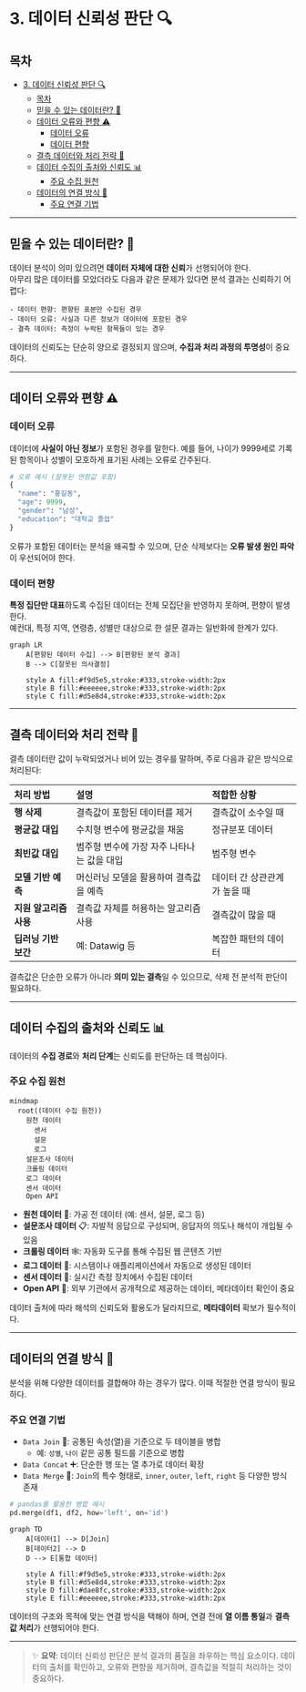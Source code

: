 # 3. 데이터 신뢰성 판단 🔍

## 목차
- [3. 데이터 신뢰성 판단 🔍](#3-데이터-신뢰성-판단-)
  - [목차](#목차)
  - [믿을 수 있는 데이터란? 🤔](#믿을-수-있는-데이터란-)
  - [데이터 오류와 편향 ⚠️](#데이터-오류와-편향-️)
    - [데이터 오류](#데이터-오류)
    - [데이터 편향](#데이터-편향)
  - [결측 데이터와 처리 전략 🧩](#결측-데이터와-처리-전략-)
  - [데이터 수집의 출처와 신뢰도 📊](#데이터-수집의-출처와-신뢰도-)
    - [주요 수집 원천](#주요-수집-원천)
  - [데이터의 연결 방식 🔗](#데이터의-연결-방식-)
    - [주요 연결 기법](#주요-연결-기법)

---

## 믿을 수 있는 데이터란? 🤔

데이터 분석이 의미 있으려면 **데이터 자체에 대한 신뢰**가 선행되어야 한다.  
아무리 많은 데이터를 모았더라도 다음과 같은 문제가 있다면 분석 결과는 신뢰하기 어렵다:

```plaintext
- 데이터 편향: 편향된 표본만 수집된 경우
- 데이터 오류: 사실과 다른 정보가 데이터에 포함된 경우
- 결측 데이터: 측정이 누락된 항목들이 있는 경우
```

데이터의 신뢰도는 단순히 양으로 결정되지 않으며, **수집과 처리 과정의 투명성**이 중요하다.

---

## 데이터 오류와 편향 ⚠️

### 데이터 오류

데이터에 **사실이 아닌 정보**가 포함된 경우를 말한다. 예를 들어, 나이가 9999세로 기록된 항목이나 성별이 모호하게 표기된 사례는 오류로 간주된다.

```python
# 오류 예시 (잘못된 연령값 포함)
{
  "name": "홍길동",
  "age": 9999,
  "gender": "남성",
  "education": "대학교 졸업"
}
```

오류가 포함된 데이터는 분석을 왜곡할 수 있으며, 단순 삭제보다는 **오류 발생 원인 파악**이 우선되어야 한다.

### 데이터 편향

**특정 집단만 대표**하도록 수집된 데이터는 전체 모집단을 반영하지 못하며, 편향이 발생한다.  
예컨대, 특정 지역, 연령층, 성별만 대상으로 한 설문 결과는 일반화에 한계가 있다.

```mermaid
graph LR
    A[편향된 데이터 수집] --> B[편향된 분석 결과]
    B --> C[잘못된 의사결정]
    
    style A fill:#f9d5e5,stroke:#333,stroke-width:2px
    style B fill:#eeeeee,stroke:#333,stroke-width:2px
    style C fill:#d5e8d4,stroke:#333,stroke-width:2px
```

---

## 결측 데이터와 처리 전략 🧩

결측 데이터란 값이 누락되었거나 비어 있는 경우를 말하며, 주로 다음과 같은 방식으로 처리된다:

| 처리 방법 | 설명 | 적합한 상황 |
|:---------|:-----|:-----------|
| **행 삭제** | 결측값이 포함된 데이터를 제거 | 결측값이 소수일 때 |
| **평균값 대입** | 수치형 변수에 평균값을 채움 | 정규분포 데이터 |
| **최빈값 대입** | 범주형 변수에 가장 자주 나타나는 값을 대입 | 범주형 변수 |
| **모델 기반 예측** | 머신러닝 모델을 활용하여 결측값을 예측 | 데이터 간 상관관계가 높을 때 |
| **지원 알고리즘 사용** | 결측값 자체를 허용하는 알고리즘 사용 | 결측값이 많을 때 |
| **딥러닝 기반 보간** | 예: Datawig 등 | 복잡한 패턴의 데이터 |

결측값은 단순한 오류가 아니라 **의미 있는 결측**일 수 있으므로, 삭제 전 분석적 판단이 필요하다.

---

## 데이터 수집의 출처와 신뢰도 📊

데이터의 **수집 경로**와 **처리 단계**는 신뢰도를 판단하는 데 핵심이다.

### 주요 수집 원천

```mermaid
mindmap
  root((데이터 수집 원천))
    원천 데이터
      센서
      설문
      로그
    설문조사 데이터
    크롤링 데이터
    로그 데이터
    센서 데이터
    Open API
```

- **원천 데이터** 📝: 가공 전 데이터 (예: 센서, 설문, 로그 등)
- **설문조사 데이터** 📋: 자발적 응답으로 구성되며, 응답자의 의도나 해석이 개입될 수 있음
- **크롤링 데이터** 🕸️: 자동화 도구를 통해 수집된 웹 콘텐츠 기반
- **로그 데이터** 📜: 시스템이나 애플리케이션에서 자동으로 생성된 데이터
- **센서 데이터** 📡: 실시간 측정 장치에서 수집된 데이터
- **Open API** 🔌: 외부 기관에서 공개적으로 제공하는 데이터, 메타데이터 확인이 중요

데이터 출처에 따라 해석의 신뢰도와 활용도가 달라지므로, **메타데이터** 확보가 필수적이다.

---

## 데이터의 연결 방식 🔗

분석을 위해 다양한 데이터를 결합해야 하는 경우가 많다. 이때 적절한 연결 방식이 필요하다.

### 주요 연결 기법

- `Data Join` 🔄: 공통된 속성(열)을 기준으로 두 테이블을 병합
  - 예: `성별`, `나이` 같은 공통 필드를 기준으로 병합
- `Data Concat` ➕: 단순한 행 또는 열 추가로 데이터 확장
- `Data Merge` 🧩: `Join`의 특수 형태로, `inner`, `outer`, `left`, `right` 등 다양한 방식 존재

```python
# pandas를 활용한 병합 예시
pd.merge(df1, df2, how='left', on='id')
```

```mermaid
graph TD
    A[데이터1] --> D[Join]
    B[데이터2] --> D
    D --> E[통합 데이터]
    
    style A fill:#f9d5e5,stroke:#333,stroke-width:2px
    style B fill:#d5e8d4,stroke:#333,stroke-width:2px
    style D fill:#dae8fc,stroke:#333,stroke-width:2px
    style E fill:#eeeeee,stroke:#333,stroke-width:2px
```

데이터의 구조와 목적에 맞는 연결 방식을 택해야 하며, 연결 전에 **열 이름 통일**과 **결측값 처리**가 선행되어야 한다.

---

> ✨ **요약**: 데이터 신뢰성 판단은 분석 결과의 품질을 좌우하는 핵심 요소이다. 데이터의 출처를 확인하고, 오류와 편향을 제거하며, 결측값을 적절히 처리하는 것이 중요하다.
